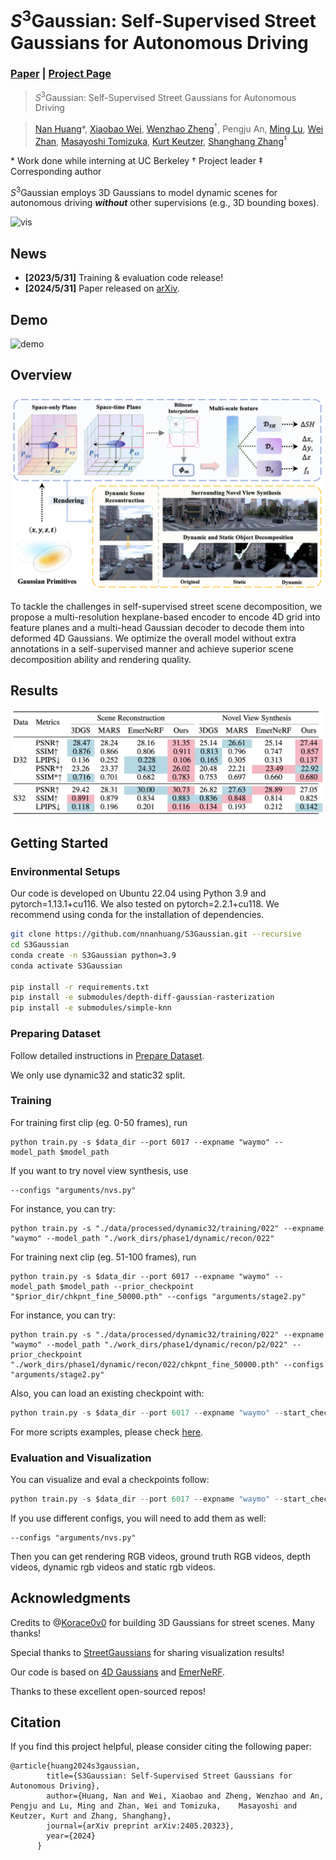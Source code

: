 # <i>S</i><sup>3</sup>Gaussian: Self-Supervised Street Gaussians for Autonomous Driving
### [Paper](https://arxiv.org/abs/2405.20323)  | [Project Page](https://wzzheng.net/S3Gaussian) 

> <i>S</i><sup>3</sup>Gaussian: Self-Supervised Street Gaussians for Autonomous Driving

> [Nan Huang](https://github.com/nnanhuang)\*, [Xiaobao Wei](https://ucwxb.github.io/), [Wenzhao Zheng](https://wzzheng.net/)$^\dagger$, Pengju An, [Ming Lu](https://lu-m13.github.io/), [Wei Zhan](https://zhanwei.site/), [Masayoshi Tomizuka](https://me.berkeley.edu/people/masayoshi-tomizuka/), [Kurt Keutzer](https://people.eecs.berkeley.edu/~keutzer/), [Shanghang Zhang](https://www.shanghangzhang.com/)$^\ddagger$

\* Work done while interning at UC Berkeley $\dagger$ Project leader $\ddagger$ Corresponding author

<i>S</i><sup>3</sup>Gaussian employs 3D Gaussians to model dynamic scenes for autonomous driving ***without*** other supervisions (e.g., 3D bounding boxes).

![vis](./assets/vis2.png)

## News
- **[2023/5/31]** Training & evaluation code release!
- **[2024/5/31]** Paper released on [arXiv](https://arxiv.org/abs/2405.20323).

## Demo

![demo](./assets/visual.gif)

## Overview
![overview](./assets/pipeline.png)

To tackle the challenges in self-supervised street scene decomposition, we propose a multi-resolution hexplane-based encoder to encode 4D grid into feature planes and a multi-head Gaussian decoder to decode them into deformed 4D Gaussians. We optimize the overall model without extra annotations in a self-supervised manner and achieve superior scene decomposition ability and rendering quality.

## Results

![overview](./assets/results.png)

## Getting Started

### Environmental Setups
Our code is developed on Ubuntu 22.04 using Python 3.9 and pytorch=1.13.1+cu116. We also tested on pytorch=2.2.1+cu118. We recommend using conda for the installation of dependencies.

```bash
git clone https://github.com/nnanhuang/S3Gaussian.git --recursive
cd S3Gaussian
conda create -n S3Gaussian python=3.9 
conda activate S3Gaussian

pip install -r requirements.txt
pip install -e submodules/depth-diff-gaussian-rasterization
pip install -e submodules/simple-knn
```

### Preparing Dataset
Follow detailed instructions in [Prepare Dataset](docs/prepare_data.md). 

We only use dynamic32 and static32 split.

### Training

For training first clip (eg. 0-50 frames), run 

```
python train.py -s $data_dir --port 6017 --expname "waymo" --model_path $model_path 
```
If you want to try novel view  synthesis, use 
```
--configs "arguments/nvs.py"
```
For instance, you can try:
```
python train.py -s "./data/processed/dynamic32/training/022" --expname "waymo" --model_path "./work_dirs/phase1/dynamic/recon/022"
```

For training next clip (eg. 51-100 frames), run 
```
python train.py -s $data_dir --port 6017 --expname "waymo" --model_path $model_path --prior_checkpoint "$prior_dir/chkpnt_fine_50000.pth" --configs "arguments/stage2.py"
```
For instance, you can try:
```
python train.py -s "./data/processed/dynamic32/training/022" --expname "waymo" --model_path "./work_dirs/phase1/dynamic/recon/p2/022" --prior_checkpoint "./work_dirs/phase1/dynamic/recon/022/chkpnt_fine_50000.pth" --configs "arguments/stage2.py"
```

Also, you can load an existing checkpoint with:

```python
python train.py -s $data_dir --port 6017 --expname "waymo" --start_checkpoint "$ckpt_dir/chkpnt_fine_30000.pth" --model_path $model_path 
```
For more scripts examples, please check [here](scripts).
### Evaluation and Visualization

You can visualize and eval a checkpoints follow:
```python
python train.py -s $data_dir --port 6017 --expname "waymo" --start_checkpoint "$ckpt_dir/chkpnt_fine_50000.pth" --model_path $model_path --eval_only
```
If you use different configs, you will need to add them as well:
```
--configs "arguments/nvs.py"
```
Then you can get rendering RGB videos, ground truth RGB videos, depth videos, dynamic rgb videos and static rgb videos.
## Acknowledgments
Credits to @[Korace0v0](https://github.com/korace0v0) for building 3D Gaussians for street scenes. Many thanks!

Special thanks to [StreetGaussians](https://github.com/zju3dv/street_gaussians) for sharing visualization results!

Our code is based on [4D Gaussians](https://github.com/hustvl/4DGaussians/tree/master) and [EmerNeRF](https://github.com/NVlabs/EmerNeRF?tab=readme-ov-file). 

Thanks to these excellent open-sourced repos!


## Citation

If you find this project helpful, please consider citing the following paper:
```
@article{huang2024s3gaussian,
        title={S3Gaussian: Self-Supervised Street Gaussians for Autonomous Driving},
        author={Huang, Nan and Wei, Xiaobao and Zheng, Wenzhao and An, Pengju and Lu, Ming and Zhan, Wei and Tomizuka,    Masayoshi and Keutzer, Kurt and Zhang, Shanghang},
        journal={arXiv preprint arXiv:2405.20323},
        year={2024}
      }
```
